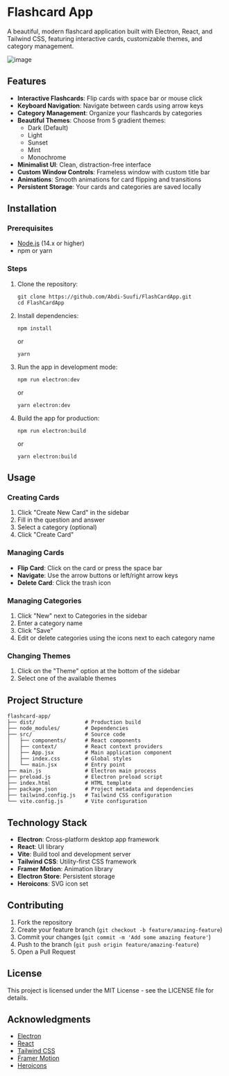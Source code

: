 # Flashcard App

A beautiful, modern flashcard application built with Electron, React, and Tailwind CSS, featuring interactive cards, customizable themes, and category management.

![image](https://github.com/user-attachments/assets/9b3e53c8-2514-49db-87f9-1a2dae1eb820)

## Features

- **Interactive Flashcards**: Flip cards with space bar or mouse click
- **Keyboard Navigation**: Navigate between cards using arrow keys
- **Category Management**: Organize your flashcards by categories
- **Beautiful Themes**: Choose from 5 gradient themes:
  - Dark (Default)
  - Light
  - Sunset
  - Mint
  - Monochrome
- **Minimalist UI**: Clean, distraction-free interface
- **Custom Window Controls**: Frameless window with custom title bar
- **Animations**: Smooth animations for card flipping and transitions
- **Persistent Storage**: Your cards and categories are saved locally

## Installation

### Prerequisites

- [Node.js](https://nodejs.org/) (14.x or higher)
- npm or yarn

### Steps

1. Clone the repository:
   ```
   git clone https://github.com/Abdi-Suufi/FlashCardApp.git
   cd FlashCardApp
   ```

2. Install dependencies:
   ```
   npm install
   ```
   or
   ```
   yarn
   ```

3. Run the app in development mode:
   ```
   npm run electron:dev
   ```
   or
   ```
   yarn electron:dev
   ```

4. Build the app for production:
   ```
   npm run electron:build
   ```
   or
   ```
   yarn electron:build
   ```

## Usage

### Creating Cards

1. Click "Create New Card" in the sidebar
2. Fill in the question and answer
3. Select a category (optional)
4. Click "Create Card"

### Managing Cards

- **Flip Card**: Click on the card or press the space bar
- **Navigate**: Use the arrow buttons or left/right arrow keys
- **Delete Card**: Click the trash icon

### Managing Categories

1. Click "New" next to Categories in the sidebar
2. Enter a category name
3. Click "Save"
4. Edit or delete categories using the icons next to each category name

### Changing Themes

1. Click on the "Theme" option at the bottom of the sidebar
2. Select one of the available themes

## Project Structure

```
flashcard-app/
├── dist/                # Production build
├── node_modules/        # Dependencies
├── src/                 # Source code
│   ├── components/      # React components
│   ├── context/         # React context providers
│   ├── App.jsx          # Main application component
│   ├── index.css        # Global styles
│   └── main.jsx         # Entry point
├── main.js              # Electron main process
├── preload.js           # Electron preload script
├── index.html           # HTML template
├── package.json         # Project metadata and dependencies
├── tailwind.config.js   # Tailwind CSS configuration
└── vite.config.js       # Vite configuration
```

## Technology Stack

- **Electron**: Cross-platform desktop app framework
- **React**: UI library
- **Vite**: Build tool and development server
- **Tailwind CSS**: Utility-first CSS framework
- **Framer Motion**: Animation library
- **Electron Store**: Persistent storage
- **Heroicons**: SVG icon set

## Contributing

1. Fork the repository
2. Create your feature branch (`git checkout -b feature/amazing-feature`)
3. Commit your changes (`git commit -m 'Add some amazing feature'`)
4. Push to the branch (`git push origin feature/amazing-feature`)
5. Open a Pull Request

## License

This project is licensed under the MIT License - see the LICENSE file for details.

## Acknowledgments

- [Electron](https://www.electronjs.org/)
- [React](https://reactjs.org/)
- [Tailwind CSS](https://tailwindcss.com/)
- [Framer Motion](https://www.framer.com/motion/)
- [Heroicons](https://heroicons.com/)
